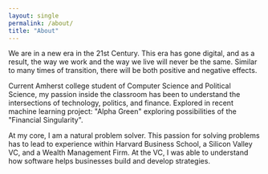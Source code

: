 ```yaml
---
layout: single
permalink: /about/
title: "About"
---
```


We are in a new era in the 21st Century. This era has gone digital, and as a result, the way we work and the way we live will never be the same. Similar to many times of transition, there will be both positive and negative effects. 

Current Amherst college student of Computer Science and Political Science, my passion inside the classroom has been to understand the intersections of technology, politics, and finance. Explored in recent machine learning project: "Alpha Green" exploring possibilities of the "Financial Singularity".

At my core, I am a natural problem solver. This passion for solving problems has to lead to experience within Harvard Business School, a Silicon Valley VC, and a Wealth Management Firm. At the VC, I was able to understand how software helps businesses build and develop strategies. 
